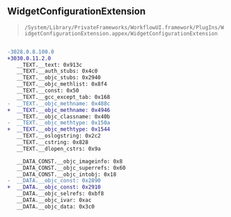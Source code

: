 ## WidgetConfigurationExtension

> `/System/Library/PrivateFrameworks/WorkflowUI.framework/PlugIns/WidgetConfigurationExtension.appex/WidgetConfigurationExtension`

```diff

-3028.0.8.100.0
+3030.0.11.2.0
   __TEXT.__text: 0x913c
   __TEXT.__auth_stubs: 0x4c0
   __TEXT.__objc_stubs: 0x2940
   __TEXT.__objc_methlist: 0x8f4
   __TEXT.__const: 0x50
   __TEXT.__gcc_except_tab: 0x168
-  __TEXT.__objc_methname: 0x488c
+  __TEXT.__objc_methname: 0x4946
   __TEXT.__objc_classname: 0x40b
-  __TEXT.__objc_methtype: 0x150a
+  __TEXT.__objc_methtype: 0x1544
   __TEXT.__oslogstring: 0x2c2
   __TEXT.__cstring: 0x828
   __TEXT.__dlopen_cstrs: 0x9a

   __DATA_CONST.__objc_imageinfo: 0x8
   __DATA_CONST.__objc_superrefs: 0x60
   __DATA_CONST.__objc_intobj: 0x18
-  __DATA.__objc_const: 0x2890
+  __DATA.__objc_const: 0x2910
   __DATA.__objc_selrefs: 0xbf8
   __DATA.__objc_ivar: 0xac
   __DATA.__objc_data: 0x3c0

```
